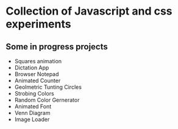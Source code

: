 # Collection of Javascript and css experiments

## Some in progress projects

- Squares animation
- Dictation App
- Browser Notepad
- Animated Counter
- Geolmetric Tunting Circles
- Strobing Colors
- Random Color Gernerator
- Animated Font
- Venn Diagram
- Image Loader